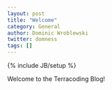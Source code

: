 ```yaml
---
layout: post
title: "Welcome"
category: General
author: Dominic Wroblewski
twitter: domness
tags: []
---
```

{% include JB/setup %}

Welcome to the Terracoding Blog!
